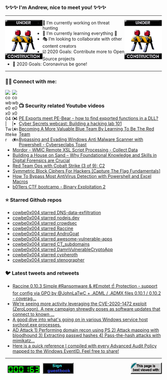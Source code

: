 ### ✨✨✨ I'm Andrew, nice to meet you! ✨✨✨

---
<img align="left" width="120px" src="https://raw.githubusercontent.com/cowbe0x004/cowbe0x004/master/images/image004.gif" />
<img align="right" width="120px" src="https://raw.githubusercontent.com/cowbe0x004/cowbe0x004/master/images/image004.gif" />

- 📖 I’m currently working on threat hunting
- 📘 I’m currently learning everything 🤣
- 🎭 I’m looking to collaborate with other content creators
- ☑️ 2020 Goals: Contribute more to Open Source projects
- 🦠 2020 Goals: Coronavirus be gone!

---

### 🤝🏽 Connect with me:
[<img align="left" alt="cowbe0x004 | Twitter" width="22px" src="https://cdn.jsdelivr.net/npm/simple-icons@v3/icons/twitter.svg" />][twitter]
[<img align="left" alt="cowbe0x004 | LinkedIn" width="22px" src="https://cdn.jsdelivr.net/npm/simple-icons@v3/icons/linkedin.svg" />][linkedin]

<!--
[<img align="left" alt="cowbe0x004.com" width="22px" src="https://raw.githubusercontent.com/iconic/open-iconic/master/svg/globe.svg" />][website]
[<img align="left" alt="cowbe0x004 | YouTube" width="22px" src="https://cdn.jsdelivr.net/npm/simple-icons@v3/icons/youtube.svg" />][youtube]
[<img align="left" alt="cowbe0x004 | Instagram" width="22px" src="https://cdn.jsdelivr.net/npm/simple-icons@v3/icons/instagram.svg" />][instagram]
-->

<br />

### 📺 Security related Youtube videos
<!-- YOUTUBE:START -->
- [PE Exports meet PE-Bear - how to find exported functions in a DLL?](https://www.youtube.com/watch?v=4gN91tJmHGU)
- [Cyber Secrets webcast: Building a hacking lab 101](https://www.youtube.com/watch?v=BbdmXTtCo-4)
- [Becoming A More Valuable Blue Team By Learning To Be The Red Team](https://www.youtube.com/watch?v=_jdwhO3HEPo)
- [Bypassing and Evading Windows Anti Malware Scanner with Powershell - Cyberseclabs Toast](https://www.youtube.com/watch?v=r9JH8aaq8CQ)
- [Mordor - WMIC Remote  XSL Script Processing - Collect Data](https://www.youtube.com/watch?v=6iteEfbuwU8)
- [Building a House on Sand – Why Foundational Knowledge and Skills in Digital Forensics are Crucial](https://www.youtube.com/watch?v=ZURs_d7YMmg)
- [Red Team Ops with Cobalt Strike (3 of 9): C2](https://www.youtube.com/watch?v=Z8n9bIPAIao)
- [Symmetric Block Ciphers For Hackers [Capture The Flag Fundamentals]](https://www.youtube.com/watch?v=WwH10F-l4jU)
- [How To Bypass Most AntiVirus Detection with Powershell and Excel Macros](https://www.youtube.com/watch?v=UoMzCyB2IvE)
- [b01lers CTF bootcamp - Binary Exploitation 2](https://www.youtube.com/watch?v=oqG8R8-gAsw)
<!-- YOUTUBE:END -->

### ⭐ Starred Github repos
<!-- GITHUB_STAR:START -->
- [cowbe0x004 starred DNS-data-exfiltration](https://github.com/vp777/DNS-data-exfiltration)
- [cowbe0x004 starred nodejs.dev](https://github.com/nodejs/nodejs.dev)
- [cowbe0x004 starred crowdsec](https://github.com/crowdsecurity/crowdsec)
- [cowbe0x004 starred Raccine](https://github.com/Neo23x0/Raccine)
- [cowbe0x004 starred AndroGoat](https://github.com/satishpatnayak/AndroGoat)
- [cowbe0x004 starred awesome-vulnerable-apps](https://github.com/vavkamil/awesome-vulnerable-apps)
- [cowbe0x004 starred CT_subdomains](https://github.com/internetwache/CT_subdomains)
- [cowbe0x004 starred DamnVulnerableCryptoApp](https://github.com/DamnVulnerableCryptoApp/DamnVulnerableCryptoApp)
- [cowbe0x004 starred cypheroth](https://github.com/seajaysec/cypheroth)
- [cowbe0x004 starred stenographer](https://github.com/google/stenographer)
<!-- GITHUB_STAR:END -->

### 🐦 Latest tweets and retweets
<!-- TWEETS:START -->
- [Raccine 0.10.3 Simple #Ransomware & #Emotet ☝️ Protection - support for config via GPO by @JohnLaTwC + .ADML / .ADMX files 0.10.1 / 0.10.2 - coverag...](https://twitter.com/cyb3rops/status/1317854838928060416)
- [We’re seeing more activity leveraging the CVE-2020-1472 exploit (ZeroLogon). A new campaign shrewdly poses as software updates that connect to known ...](https://twitter.com/MsftSecIntel/status/1313598440719355904)
- [A good dive into what's going on in various Windows service host svchost.exe processes.](https://twitter.com/dragosr/status/1310432810520293379)
- [AD Attack 1) Performing domain recon using PS  2) Attack mapping with bloodhound  3) Extracting passwd hashes   4) Pass-the-hash attacks with mimikatz...](https://twitter.com/CyberWarship/status/1309127376283013120)
- [Here is a quick reference I compiled with every Advanced Audit Policy mapped to the Windows EventID. Feel free to share!](https://twitter.com/Ben0xA/status/1308455521385615360)
<!-- TWEETS:END -->

---

[<img align="left" width="120px" src="https://raw.githubusercontent.com/cowbe0x004/cowbe0x004/master/images/visitors.gif" />][visitor]
[<img align="left" alt="Sign My Guestbook" width="100px" src="https://raw.githubusercontent.com/cowbe0x004/cowbe0x004/master/images/sign_guest_book.gif" />][guestbook]
[<img align="right" width="100px" src="https://raw.githubusercontent.com/cowbe0x004/cowbe0x004/master/images/netscape.gif" />][netscape]


[website]: https://cowbe0x004.com
[twitter]: https://twitter.com/cowbe0x004
[youtube]: https://youtube.com/
[instagram]: https://instagram.com/
[linkedin]: https://www.linkedin.com/in/anhuang/
[guestbook]: https://github.com/cowbe0x004/cowbe0x004/issues
[netscape]: https://github.com/cowbe0x004/cowbe0x004
[visitor]: https://github.com/cowbe0x004/cowbe0x004
